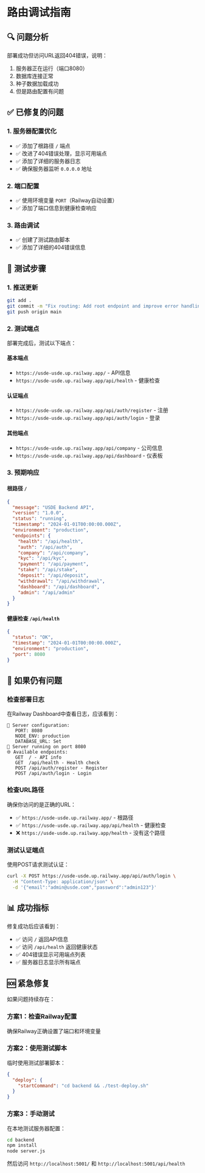 # 路由调试指南

## 🔍 问题分析

部署成功但访问URL返回404错误，说明：
1. 服务器正在运行（端口8080）
2. 数据库连接正常
3. 种子数据加载成功
4. 但是路由配置有问题

## ✅ 已修复的问题

### 1. 服务器配置优化
- ✅ 添加了根路径 `/` 端点
- ✅ 改进了404错误处理，显示可用端点
- ✅ 添加了详细的服务器日志
- ✅ 确保服务器监听 `0.0.0.0` 地址

### 2. 端口配置
- ✅ 使用环境变量 `PORT`（Railway自动设置）
- ✅ 添加了端口信息到健康检查响应

### 3. 路由调试
- ✅ 创建了测试路由脚本
- ✅ 添加了详细的404错误信息

## 🚀 测试步骤

### 1. 推送更新
```bash
git add .
git commit -m "Fix routing: Add root endpoint and improve error handling"
git push origin main
```

### 2. 测试端点
部署完成后，测试以下端点：

#### 基本端点
- `https://usde-usde.up.railway.app/` - API信息
- `https://usde-usde.up.railway.app/api/health` - 健康检查

#### 认证端点
- `https://usde-usde.up.railway.app/api/auth/register` - 注册
- `https://usde-usde.up.railway.app/api/auth/login` - 登录

#### 其他端点
- `https://usde-usde.up.railway.app/api/company` - 公司信息
- `https://usde-usde.up.railway.app/api/dashboard` - 仪表板

### 3. 预期响应

#### 根路径 `/`
```json
{
  "message": "USDE Backend API",
  "version": "1.0.0",
  "status": "running",
  "timestamp": "2024-01-01T00:00:00.000Z",
  "environment": "production",
  "endpoints": {
    "health": "/api/health",
    "auth": "/api/auth",
    "company": "/api/company",
    "kyc": "/api/kyc",
    "payment": "/api/payment",
    "stake": "/api/stake",
    "deposit": "/api/deposit",
    "withdrawal": "/api/withdrawal",
    "dashboard": "/api/dashboard",
    "admin": "/api/admin"
  }
}
```

#### 健康检查 `/api/health`
```json
{
  "status": "OK",
  "timestamp": "2024-01-01T00:00:00.000Z",
  "environment": "production",
  "port": 8080
}
```

## 🔧 如果仍有问题

### 检查部署日志
在Railway Dashboard中查看日志，应该看到：
```
🔧 Server configuration:
   PORT: 8080
   NODE_ENV: production
   DATABASE_URL: Set
🚀 Server running on port 8080
🌐 Available endpoints:
   GET  / - API info
   GET  /api/health - Health check
   POST /api/auth/register - Register
   POST /api/auth/login - Login
```

### 检查URL路径
确保你访问的是正确的URL：
- ✅ `https://usde-usde.up.railway.app/` - 根路径
- ✅ `https://usde-usde.up.railway.app/api/health` - 健康检查
- ❌ `https://usde-usde.up.railway.app/health` - 没有这个路径

### 测试认证端点
使用POST请求测试认证：
```bash
curl -X POST https://usde-usde.up.railway.app/api/auth/login \
  -H "Content-Type: application/json" \
  -d '{"email":"admin@usde.com","password":"admin123"}'
```

## 📊 成功指标

修复成功后应该看到：
- ✅ 访问 `/` 返回API信息
- ✅ 访问 `/api/health` 返回健康状态
- ✅ 404错误显示可用端点列表
- ✅ 服务器日志显示所有端点

## 🆘 紧急修复

如果问题持续存在：

### 方案1：检查Railway配置
确保Railway正确设置了端口和环境变量

### 方案2：使用测试脚本
临时使用测试部署脚本：
```json
{
  "deploy": {
    "startCommand": "cd backend && ./test-deploy.sh"
  }
}
```

### 方案3：手动测试
在本地测试服务器配置：
```bash
cd backend
npm install
node server.js
```

然后访问 `http://localhost:5001/` 和 `http://localhost:5001/api/health` 